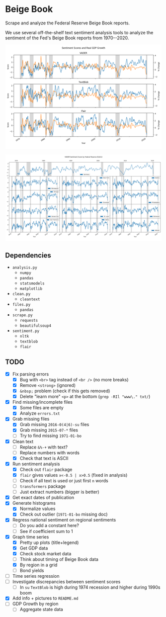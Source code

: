 # Beige Book
Scrape and analyze the Federal Reserve Beige Book reports.

We use several off-the-shelf text sentiment analysis tools to analyze the sentiment of the Fed's Beige Book reports from 1970--2020.

![GDP Growth Rate Comparison](out/figs/timeseries_suma_drgdp_int.png)

![Sentiment by District](out/figs/timeseries_district_vader.png)

## Dependencies
- `analysis.py`
    - `numpy`
    - `pandas`
    - `statsmodels`
    - `matplotlib`
- `clean.py`
    - `cleantext`
- `files.py`
    - `pandas`
- `scrape.py`
    - `requests`
    - `beautifulsoup4`
- `sentiment.py`
    - `nltk`
    - `textblob`
    - `flair`
## TODO
- [x] Fix parsing errors
    - [x] Bug with `<br>` tag instead of `<br />` (no more breaks)
    - [x] Remove `<strong>` (ignored)
    - [x] `&nbsp;` problem (check if this gets removed)
    - [x] Delete "learn more" `<p>` at the bottom (`grep -RIl "www\." txt/`)
- [x] Find missing/incomplete files
    - [x] Some files are empty
    - [x] Analyze `errors.txt`
- [x] Grab missing files
    - [x] Grab missing `2016-0(4|6)-su` files
    - [x] Grab missing `2015-07-*` files
    - [ ] Try to find missing `1971-01-bo`
- [x] Clean text
    - [ ] Replace `&%-+` with text?
    - [ ] Replace numbers with words
    - [x] Check that text is ASCII
- [x] Run sentiment analysis
    - [x] Check out `flair` package
    - [x] `flair` gives values `x<-0.5 | x>0.5` (fixed in analysis)
    - [ ] Check if all text is used or just first `n` words
    - [ ] `transformers` package
    - [ ] Just extract numbers (bigger is better)
- [x] Get exact dates of publication
- [x] Generate histograms
    - [x] Normalize values
    - [x] Check out outlier (`1971-01-bo` missing doc)
- [x] Regress national sentiment on regional sentiments
    - [ ] Do you add a constant here?
    - [ ] See if coefficient sum to 1
- [x] Graph time series
    - [x] Pretty up plots (title+legend)
    - [x] Get GDP data
    - [x] Check stock market data
    - [ ] Think about timing of Beige Book data
    - [x] By region in a grid
    - [ ] Bond yields
- [ ] Time series regression
- [ ] Investigate discrepancies between sentiment scores
    - [ ] In `su` `TextBlob` is high during 1974 recession and higher during 1990s boom
- [x] Add info + pictures to `README.md`
- [ ] GDP Growth by region
    - [ ] Aggregate state data
